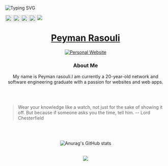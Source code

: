 ![Typing SVG](https://readme-typing-svg.demolab.com?font=Fira+Code&weight=1000&size=50&duration=4000&pause=250&color=2C906D&center=true&vCenter=true&multiline=true&repeat=true&width=1000&height=75&lines=Welcome+to+my+Github!)

<a href="https://twitter.com/peymanrasoulii">
  <img align="left" alt="peymanrasouli | Twitter" width="22px" src="https://raw.githubusercontent.com/peterthehan/peterthehan/master/assets/twitter.svg" />
</a>
<a href="https://www.linkedin.com/in/peyman-rasouli-89a0431a7//">
  <img align="left" alt="Peyman's LinkedIN" width="22px" src="https://raw.githubusercontent.com/peterthehan/peterthehan/master/assets/linkedin.svg" />
<a href="https://www.facebook.com/peyman.rasouli.104/">
  <img align="left" alt="Peyman's FaceBook" width="22px" src="@/assests/fb.png" />
</a>
<a href="https://www.instagram.com/peymanrasouliX">
  <img align="left" alt="Peyman's Instagram" width="22px" src="https://github.com/peymanrasoulix/peymanrasoulix/blob/main/assests/insta.png" />
</a>


![](https://visitor-badge.glitch.me/badge?page_id=peymanrasoulix.peymanrasoulix)

#
<h1 align="center"><a href="https://github.com/peymanrasoulix">Peyman Rasouli</a></h1>

<div align="center" >
<!-- START:VISITOR COUNTER -->
<div width="100%" align="right">

</div>
<!-- END:VISITOR COUNTER -->

<!-- START: SOCIAL LINKS  -->

 [![Personal Website](https://img.shields.io/badge/🪐Personal%20Website-Coming%20Soon%20%E2%86%92-gray.svg?colorA=655BE1&colorB=4F44D6&style=for-the-badge)]((https://choron.ir/))
</div>
<!-- END: SOCIAL LINKS  -->



<!-- START: ABOUT ME  -->
<div align="center">
<p width="500px" style="width:500px">
<h3>About Me</h3>
My name is Peyman rasouli.I am currently a 20-year-old network and software engineering graduate with a passion for websites and web apps.
</p>
</div>
<!-- END: ABOUT ME  -->



<br/>
<br/>


> Wear your knowledge like a watch, not just for the sake of showing it off. But because if someone asks you the time, tell him.
> -- Lord Chesterfield


</br>
</br>
<div align="center">
<!-- START: GITHUB STATUS -->

![Anurag's GitHub stats](https://github-readme-stats.vercel.app/api?username=peymanrasoulix&show_icons=true&theme=chartreuse-dark)
  
<!-- END: GITHUB STATUS -->
   
  </br>
  


<a href="https://github.com/peymanrasoulix">
  <img align="center" src="https://github-readme-stats.vercel.app/api/top-langs/?username=alixahedi&layout=compact&bg_color=F5F5F5&border_color=FFFFFF&title_color=666666&border_radius=10&card_width=1000"/>
</a>
